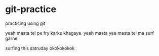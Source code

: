 # git-practice
practicing using git

 yeah masta tel pe fry karke khagaya.
 yeah masta
yea
masta tel ma surf garne


surfing this satruday
okokokokok